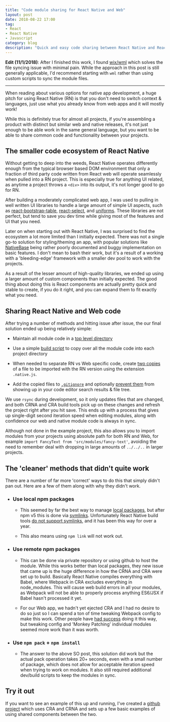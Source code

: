 ```yaml
---
title: "Code module sharing for React Native and Web"
layout: post
date: 2018-08-22 17:00
tag:
- React
- React Native
- Javascript
category: blog
description: "Quick and easy code sharing between React Native and React Web projects."
---
```


**Edit (11/1/2018)**: After I finished this work, I found [wix/wml](https://github.com/wix/wml) which solves the file syncing issue with minimal pain. While the approach in this post is still generally applicable, I'd recommend starting with `wml` rather than using custom scripts to sync the module files.

---

When reading about various options for native app development, a huge pitch for using React Native (RN) is that you don't need to switch context & languages, just use what you already know from web apps and it will mostly work!

While this is definitely true for almost all projects, if you're assembling a product with distinct but similar web and native releases, it's not just enough to be able work in the same general language, but you want to be able to share common code and functionality between your projects.

## The smaller code ecosystem of React Native

Without getting to deep into the weeds, React Native operates differently enough from the typical browser based DOM environment that only a fraction of third party code written from React web will operate seamlessly when pulled into a RN project. This is especially true for anything UI related, as anytime a project throws a `<div>` into its output, it's not longer good to go for RN.

After building a moderately complicated web app, I was used to pulling in well written UI libraries to handle a large amount of simple UI aspects, such as [react-bootstrap-table](http://allenfang.github.io/react-bootstrap-table/), [react-select](https://github.com/JedWatson/react-select), and [uniforms](https://github.com/vazco/uniforms). These libraries are not perfect, but tend to save you dev time while giving most of the features and UI that you need.

Later on when starting out with React Native, I was surprised to find the ecosystem a lot more limited than I initially expected. There was not a single go-to solution for styling/theming an app, with popular solutions like [NativeBase](https://nativebase.io/) being rather poorly documented and buggy implementation on basic features. I don't mean to bash their work, but it's a result of a working with a 'bleeding-edge' framework with a smaller dev pool to work with the projects.

As a result of the lesser amount of high-quality libraries, we ended up using a larger amount of custom components than initially expected. The good thing about doing this is React components are actually pretty quick and stable to create, if you do it right, and you can expand them to fit exactly what you need.

## Sharing React Native and Web code

After trying a number of methods and hitting issue after issue, the our final solution ended up being relatively simple:

* Maintain all module code in a [top level directory](https://github.com/jehartzog/rn-web-shared-modules)

* Use a simple [build script](https://github.com/jehartzog/rn-web-shared-modules/blob/master/native-project/package.json#L15) to copy over all the module code into each project directory

* When needed to separate RN vs Web specific code, create [two copies](https://github.com/jehartzog/rn-web-shared-modules/tree/master/modules/src/fancy-text/src) of a file to be imported with the RN version using the extension `.native.js`.

* Add the copied files to [`.gitignore`](https://github.com/jehartzog/rn-web-shared-modules/blob/master/native-project/.gitignore#L19) and optionally [prevent them](https://github.com/jehartzog/rn-web-shared-modules#code-editor-configuration) from showing up in your code editor search results & file tree.

We use `rsync` during development, so it only updates files that are changed, and both CRNA and CRA build tools pick up on these changes and refresh the project right after you hit save. This ends up with a process that gives up single-digit second iteration speed when editing modules, along with confidence our web and native module code is always in sync.

Although not done in the example project, this also allows you to import modules from your projects using absolute path for both RN and Web, for example `import FancyText from 'src/modules/fancy-text'`, avoiding the need to remember deal with dropping in large amounts of `../../..` in larger projects.

## The 'cleaner' methods that didn't quite work

There are a number of far more 'correct' ways to do this that simply didn't pan out. Here are a few of them along with why they didn't work.

* ### Use local npm packages

  * This seemed by far the best way to manage [local packages](https://docs.npmjs.com/getting-started/installing-npm-packages-locally), but after npm v5 this is done via [symlinks](https://stackoverflow.com/questions/44624636/npm-5-install-folder-without-using-symlink). Unfortunately React Native build tools [do not support symlinks](https://github.com/facebook/metro/issues/1), and it has been this way for over a year.
  
  * This also means using `npm link` will not work out.

* ### Use remote npm packages

  * This can be done via private repository or using github to host the module. While this works better than local packages, they new issue that came up is the huge difference in how the CRNA and CRA were set up to build. Basically React Native compiles everything with Babel, where Webpack in CRA excludes everything in node_modules. This will cause web build errors in all your modules, as Webpack will not be able to properly process anything ES6/JSX if Babel hasn't processed it yet.

  * For our Web app, we hadn't yet ejected CRA and I had no desire to do so just so I can spend a ton of time tweaking Webpack config to make this work. Other people have [had success](https://pickering.org/using-react-native-react-native-web-and-react-navigation-in-a-single-project-cfd4bcca16d0) doing it this way, but tweaking config and 'Monkey Patching' individual modules seemed more work than it was worth.

* ### Use `npm pack` + `npm install`

  * The answer to the above SO post, this solution did work but the actual pack operation takes 20+ seconds, even with a small number of package, which does not allow for acceptable iteration speed when trying to work on modules. It also still required additional dev/build scripts to keep the modules in sync.

## Try it out

If you want to see an example of this up and running, I've created a [github project](https://github.com/jehartzog/rn-web-shared-modules) which uses CRA and CRNA and sets up a few basic examples of using shared components between the two.
